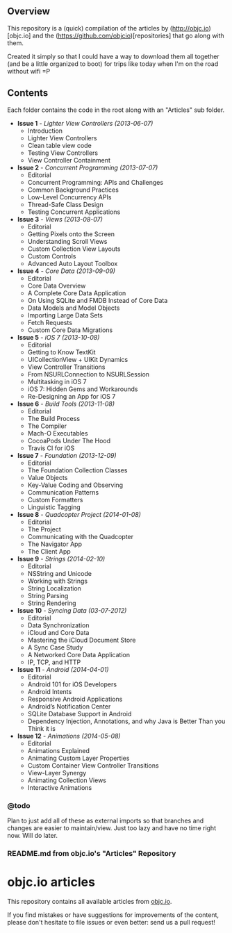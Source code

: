 ## Overview
This repository is a (quick) compilation of the articles by (http://objc.io)[objc.io] and the (https://github.com/objcio)[repositories] that go along with them.

Created it simply so that I could have a way to download them all together (and be a little organized to boot) for trips like today when I'm on the road without wifi =P


## Contents

Each folder contains the code in the root along with an "Articles" sub folder.

* **Issue 1** - *_Lighter View Controllers (2013-06-07)_*
  * Introduction
  * Lighter View Controllers
  * Clean table view code
  * Testing View Controllers
  * View Controller Containment
* **Issue 2** - *_Concurrent Programming (2013-07-07)_*
  * Editorial
  * Concurrent Programming: APIs and Challenges
  * Common Background Practices
  * Low-Level Concurrency APIs
  * Thread-Safe Class Design
  * Testing Concurrent Applications
* **Issue 3** - *_Views (2013-08-07)_*
  * Editorial
  * Getting Pixels onto the Screen
  * Understanding Scroll Views
  * Custom Collection View Layouts
  * Custom Controls
  * Advanced Auto Layout Toolbox
* **Issue 4** - *_Core Data (2013-09-09)_*
  * Editorial
  * Core Data Overview
  * A Complete Core Data Application
  * On Using SQLite and FMDB Instead of Core Data
  * Data Models and Model Objects
  * Importing Large Data Sets
  * Fetch Requests
  * Custom Core Data Migrations
* **Issue 5** - *_iOS 7 (2013-10-08)_*
  * Editorial
  * Getting to Know TextKit
  * UICollectionView + UIKit Dynamics
  * View Controller Transitions
  * From NSURLConnection to NSURLSession
  * Multitasking in iOS 7
  * iOS 7: Hidden Gems and Workarounds
  * Re-Designing an App for iOS 7
* **Issue 6** - *_Build Tools (2013-11-08)_*
  * Editorial
  * The Build Process
  * The Compiler
  * Mach-O Executables
  * CocoaPods Under The Hood
  * Travis CI for iOS
* **Issue 7** - *_Foundation (2013-12-09)_*
  * Editorial
  * The Foundation Collection Classes
  * Value Objects
  * Key-Value Coding and Observing
  * Communication Patterns
  * Custom Formatters
  * Linguistic Tagging
* **Issue 8** - *_Quadcopter Project (2014-01-08)_*
  * Editorial
  * The Project
  * Communicating with the Quadcopter
  * The Navigator App
  * The Client App
* **Issue 9** - *_Strings (2014-02-10)_*
  * Editorial
  * NSString and Unicode
  * Working with Strings
  * String Localization
  * String Parsing
  * String Rendering
* **Issue 10** - *_Syncing Data (03-07-2012)_*
  * Editorial
  * Data Synchronization
  * iCloud and Core Data
  * Mastering the iCloud Document Store
  * A Sync Case Study
  * A Networked Core Data Application
  * IP, TCP, and HTTP
* **Issue 11** - *_Android (2014-04-01)_*
  * Editorial
  * Android 101 for iOS Developers
  * Android Intents
  * Responsive Android Applications
  * Android’s Notification Center
  * SQLite Database Support in Android
  * Dependency Injection, Annotations, and why Java is Better Than you Think it is
* **Issue 12** - *_Animations (2014-05-08)_*
  * Editorial
  * Animations Explained
  * Animating Custom Layer Properties
  * Custom Container View Controller Transitions
  * View-Layer Synergy
  * Animating Collection Views
  * Interactive Animations

### @todo
Plan to just add all of these as external imports so that branches and changes are easier to maintain/view.  Just too lazy and have no time right now.  Will do later.

### README.md from objc.io's "Articles" Repository
# objc.io articles

This repository contains all available articles from [objc.io](http://www.objc.io).

If you find mistakes or have suggestions for improvements of the content, please don't hesitate to file issues or even better: send us a pull request!
